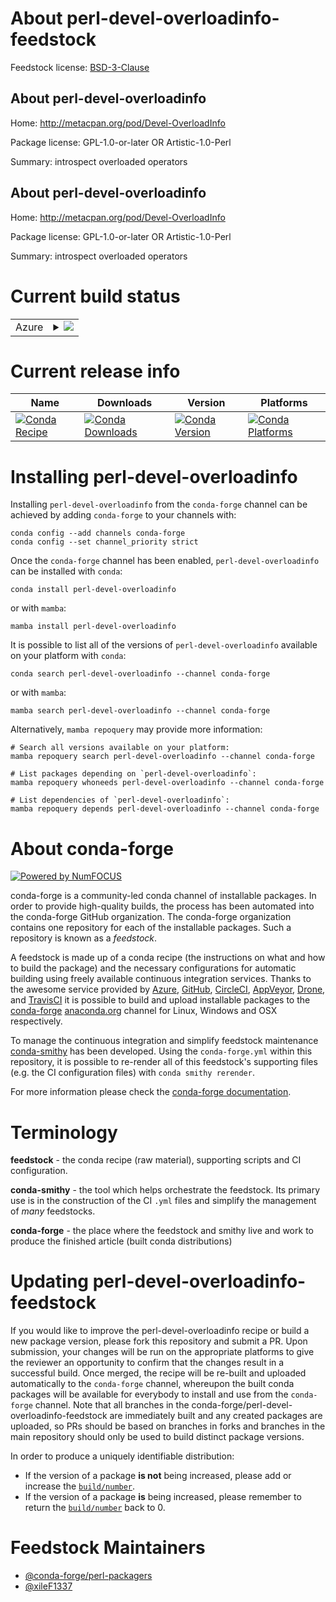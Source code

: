 About perl-devel-overloadinfo-feedstock
=======================================

Feedstock license: [BSD-3-Clause](https://github.com/conda-forge/perl-devel-overloadinfo-feedstock/blob/main/LICENSE.txt)


About perl-devel-overloadinfo
-----------------------------

Home: http://metacpan.org/pod/Devel-OverloadInfo

Package license: GPL-1.0-or-later OR Artistic-1.0-Perl

Summary: introspect overloaded operators

About perl-devel-overloadinfo
-----------------------------

Home: http://metacpan.org/pod/Devel-OverloadInfo

Package license: GPL-1.0-or-later OR Artistic-1.0-Perl

Summary: introspect overloaded operators

Current build status
====================


<table>
    
  <tr>
    <td>Azure</td>
    <td>
      <details>
        <summary>
          <a href="https://dev.azure.com/conda-forge/feedstock-builds/_build/latest?definitionId=18510&branchName=main">
            <img src="https://dev.azure.com/conda-forge/feedstock-builds/_apis/build/status/perl-devel-overloadinfo-feedstock?branchName=main">
          </a>
        </summary>
        <table>
          <thead><tr><th>Variant</th><th>Status</th></tr></thead>
          <tbody><tr>
              <td>linux_64</td>
              <td>
                <a href="https://dev.azure.com/conda-forge/feedstock-builds/_build/latest?definitionId=18510&branchName=main">
                  <img src="https://dev.azure.com/conda-forge/feedstock-builds/_apis/build/status/perl-devel-overloadinfo-feedstock?branchName=main&jobName=linux&configuration=linux%20linux_64_" alt="variant">
                </a>
              </td>
            </tr><tr>
              <td>linux_aarch64</td>
              <td>
                <a href="https://dev.azure.com/conda-forge/feedstock-builds/_build/latest?definitionId=18510&branchName=main">
                  <img src="https://dev.azure.com/conda-forge/feedstock-builds/_apis/build/status/perl-devel-overloadinfo-feedstock?branchName=main&jobName=linux&configuration=linux%20linux_aarch64_" alt="variant">
                </a>
              </td>
            </tr><tr>
              <td>linux_ppc64le</td>
              <td>
                <a href="https://dev.azure.com/conda-forge/feedstock-builds/_build/latest?definitionId=18510&branchName=main">
                  <img src="https://dev.azure.com/conda-forge/feedstock-builds/_apis/build/status/perl-devel-overloadinfo-feedstock?branchName=main&jobName=linux&configuration=linux%20linux_ppc64le_" alt="variant">
                </a>
              </td>
            </tr><tr>
              <td>osx_64</td>
              <td>
                <a href="https://dev.azure.com/conda-forge/feedstock-builds/_build/latest?definitionId=18510&branchName=main">
                  <img src="https://dev.azure.com/conda-forge/feedstock-builds/_apis/build/status/perl-devel-overloadinfo-feedstock?branchName=main&jobName=osx&configuration=osx%20osx_64_" alt="variant">
                </a>
              </td>
            </tr><tr>
              <td>osx_arm64</td>
              <td>
                <a href="https://dev.azure.com/conda-forge/feedstock-builds/_build/latest?definitionId=18510&branchName=main">
                  <img src="https://dev.azure.com/conda-forge/feedstock-builds/_apis/build/status/perl-devel-overloadinfo-feedstock?branchName=main&jobName=osx&configuration=osx%20osx_arm64_" alt="variant">
                </a>
              </td>
            </tr>
          </tbody>
        </table>
      </details>
    </td>
  </tr>
</table>

Current release info
====================

| Name | Downloads | Version | Platforms |
| --- | --- | --- | --- |
| [![Conda Recipe](https://img.shields.io/badge/recipe-perl--devel--overloadinfo-green.svg)](https://anaconda.org/conda-forge/perl-devel-overloadinfo) | [![Conda Downloads](https://img.shields.io/conda/dn/conda-forge/perl-devel-overloadinfo.svg)](https://anaconda.org/conda-forge/perl-devel-overloadinfo) | [![Conda Version](https://img.shields.io/conda/vn/conda-forge/perl-devel-overloadinfo.svg)](https://anaconda.org/conda-forge/perl-devel-overloadinfo) | [![Conda Platforms](https://img.shields.io/conda/pn/conda-forge/perl-devel-overloadinfo.svg)](https://anaconda.org/conda-forge/perl-devel-overloadinfo) |

Installing perl-devel-overloadinfo
==================================

Installing `perl-devel-overloadinfo` from the `conda-forge` channel can be achieved by adding `conda-forge` to your channels with:

```
conda config --add channels conda-forge
conda config --set channel_priority strict
```

Once the `conda-forge` channel has been enabled, `perl-devel-overloadinfo` can be installed with `conda`:

```
conda install perl-devel-overloadinfo
```

or with `mamba`:

```
mamba install perl-devel-overloadinfo
```

It is possible to list all of the versions of `perl-devel-overloadinfo` available on your platform with `conda`:

```
conda search perl-devel-overloadinfo --channel conda-forge
```

or with `mamba`:

```
mamba search perl-devel-overloadinfo --channel conda-forge
```

Alternatively, `mamba repoquery` may provide more information:

```
# Search all versions available on your platform:
mamba repoquery search perl-devel-overloadinfo --channel conda-forge

# List packages depending on `perl-devel-overloadinfo`:
mamba repoquery whoneeds perl-devel-overloadinfo --channel conda-forge

# List dependencies of `perl-devel-overloadinfo`:
mamba repoquery depends perl-devel-overloadinfo --channel conda-forge
```


About conda-forge
=================

[![Powered by
NumFOCUS](https://img.shields.io/badge/powered%20by-NumFOCUS-orange.svg?style=flat&colorA=E1523D&colorB=007D8A)](https://numfocus.org)

conda-forge is a community-led conda channel of installable packages.
In order to provide high-quality builds, the process has been automated into the
conda-forge GitHub organization. The conda-forge organization contains one repository
for each of the installable packages. Such a repository is known as a *feedstock*.

A feedstock is made up of a conda recipe (the instructions on what and how to build
the package) and the necessary configurations for automatic building using freely
available continuous integration services. Thanks to the awesome service provided by
[Azure](https://azure.microsoft.com/en-us/services/devops/), [GitHub](https://github.com/),
[CircleCI](https://circleci.com/), [AppVeyor](https://www.appveyor.com/),
[Drone](https://cloud.drone.io/welcome), and [TravisCI](https://travis-ci.com/)
it is possible to build and upload installable packages to the
[conda-forge](https://anaconda.org/conda-forge) [anaconda.org](https://anaconda.org/)
channel for Linux, Windows and OSX respectively.

To manage the continuous integration and simplify feedstock maintenance
[conda-smithy](https://github.com/conda-forge/conda-smithy) has been developed.
Using the ``conda-forge.yml`` within this repository, it is possible to re-render all of
this feedstock's supporting files (e.g. the CI configuration files) with ``conda smithy rerender``.

For more information please check the [conda-forge documentation](https://conda-forge.org/docs/).

Terminology
===========

**feedstock** - the conda recipe (raw material), supporting scripts and CI configuration.

**conda-smithy** - the tool which helps orchestrate the feedstock.
                   Its primary use is in the construction of the CI ``.yml`` files
                   and simplify the management of *many* feedstocks.

**conda-forge** - the place where the feedstock and smithy live and work to
                  produce the finished article (built conda distributions)


Updating perl-devel-overloadinfo-feedstock
==========================================

If you would like to improve the perl-devel-overloadinfo recipe or build a new
package version, please fork this repository and submit a PR. Upon submission,
your changes will be run on the appropriate platforms to give the reviewer an
opportunity to confirm that the changes result in a successful build. Once
merged, the recipe will be re-built and uploaded automatically to the
`conda-forge` channel, whereupon the built conda packages will be available for
everybody to install and use from the `conda-forge` channel.
Note that all branches in the conda-forge/perl-devel-overloadinfo-feedstock are
immediately built and any created packages are uploaded, so PRs should be based
on branches in forks and branches in the main repository should only be used to
build distinct package versions.

In order to produce a uniquely identifiable distribution:
 * If the version of a package **is not** being increased, please add or increase
   the [``build/number``](https://docs.conda.io/projects/conda-build/en/latest/resources/define-metadata.html#build-number-and-string).
 * If the version of a package **is** being increased, please remember to return
   the [``build/number``](https://docs.conda.io/projects/conda-build/en/latest/resources/define-metadata.html#build-number-and-string)
   back to 0.

Feedstock Maintainers
=====================

* [@conda-forge/perl-packagers](https://github.com/orgs/conda-forge/teams/perl-packagers/)
* [@xileF1337](https://github.com/xileF1337/)

